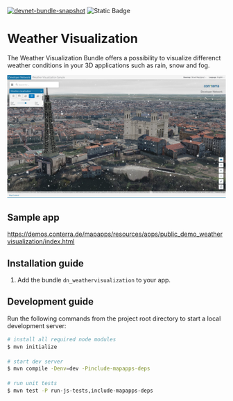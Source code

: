 [![devnet-bundle-snapshot](https://github.com/conterra/mapapps-weather-visualization/actions/workflows/devnet-bundle-snapshot.yml/badge.svg)](https://github.com/conterra/mapapps-weather-visualization/actions/workflows/devnet-bundle-snapshot.yml)
![Static Badge](https://img.shields.io/badge/tested_for_map.apps-4.19.1-%20?labelColor=%233E464F&color=%232FC050)
# Weather Visualization
The Weather Visualization Bundle offers a possibility to visualize differenct weather conditions in your 3D applications such as rain, snow and fog.

![Screenshot App](https://github.com/conterra/mapapps-weather-visualization/blob/main/screenshot.png)

## Sample app
https://demos.conterra.de/mapapps/resources/apps/public_demo_weathervisualization/index.html

## Installation guide
1. Add the bundle `dn_weathervisualization` to your app.

## Development guide
Run the following commands from the project root directory to start a local development server:

```bash
# install all required node modules
$ mvn initialize

# start dev server
$ mvn compile -Denv=dev -Pinclude-mapapps-deps

# run unit tests
$ mvn test -P run-js-tests,include-mapapps-deps
```
